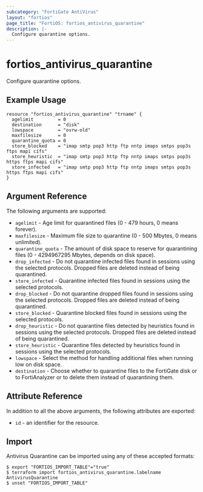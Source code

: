 ```yaml
---
subcategory: "FortiGate AntiVirus"
layout: "fortios"
page_title: "FortiOS: fortios_antivirus_quarantine"
description: |-
  Configure quarantine options.
---
```


# fortios_antivirus_quarantine
Configure quarantine options.

## Example Usage

```hcl
resource "fortios_antivirus_quarantine" "trname" {
  agelimit         = 0
  destination      = "disk"
  lowspace         = "ovrw-old"
  maxfilesize      = 0
  quarantine_quota = 0
  store_blocked    = "imap smtp pop3 http ftp nntp imaps smtps pop3s ftps mapi cifs"
  store_heuristic  = "imap smtp pop3 http ftp nntp imaps smtps pop3s https ftps mapi cifs"
  store_infected   = "imap smtp pop3 http ftp nntp imaps smtps pop3s https ftps mapi cifs"
}
```

## Argument Reference


The following arguments are supported:

* `agelimit` - Age limit for quarantined files (0 - 479 hours, 0 means forever).
* `maxfilesize` - Maximum file size to quarantine (0 - 500 Mbytes, 0 means unlimited).
* `quarantine_quota` - The amount of disk space to reserve for quarantining files (0 - 4294967295 Mbytes, depends on disk space).
* `drop_infected` - Do not quarantine infected files found in sessions using the selected protocols. Dropped files are deleted instead of being quarantined.
* `store_infected` - Quarantine infected files found in sessions using the selected protocols.
* `drop_blocked` - Do not quarantine dropped files found in sessions using the selected protocols. Dropped files are deleted instead of being quarantined.
* `store_blocked` - Quarantine blocked files found in sessions using the selected protocols.
* `drop_heuristic` - Do not quarantine files detected by heuristics found in sessions using the selected protocols. Dropped files are deleted instead of being quarantined.
* `store_heuristic` - Quarantine files detected by heuristics found in sessions using the selected protocols.
* `lowspace` - Select the method for handling additional files when running low on disk space.
* `destination` - Choose whether to quarantine files to the FortiGate disk or to FortiAnalyzer or to delete them instead of quarantining them.


## Attribute Reference

In addition to all the above arguments, the following attributes are exported:
* `id` - an identifier for the resource.

## Import

Antivirus Quarantine can be imported using any of these accepted formats:
```
$ export "FORTIOS_IMPORT_TABLE"="true"
$ terraform import fortios_antivirus_quarantine.labelname AntivirusQuarantine
$ unset "FORTIOS_IMPORT_TABLE"
```

